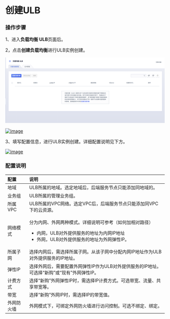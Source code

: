 # 创建ULB

### 操作步骤

1、进入**负载均衡 ULB**页面后。

2，点击**创建负载均衡**进行ULB实例创建。

![](../../../.gitbook/assets/image%20%287%29.png)

[![image](https://docs.ucloud.cn/_media/network/ulb/ulb2.png)](https://docs.ucloud.cn/_detail/network/ulb/ulb2.png?id=network%3Aulb%3Acommon)

3、填写配置信息，进行ULB实例创建。详细配置说明见下方。

[![image](https://docs.ucloud.cn/_media/network/ulb/%E5%88%9B%E5%BB%BAulb-%E5%90%AB%E9%98%B2%E7%81%AB%E5%A2%99.png)](https://docs.ucloud.cn/_detail/network/ulb/%E5%88%9B%E5%BB%BAulb-%E5%90%AB%E9%98%B2%E7%81%AB%E5%A2%99.png?id=network%3Aulb%3Acommon)

### 配置说明

<table>
  <thead>
    <tr>
      <th style="text-align:left">&#x914D;&#x7F6E;</th>
      <th style="text-align:left">&#x8BF4;&#x660E;</th>
    </tr>
  </thead>
  <tbody>
    <tr>
      <td style="text-align:left">&#x5730;&#x57DF;</td>
      <td style="text-align:left">ULB&#x6240;&#x5C5E;&#x7684;&#x5730;&#x57DF;&#x3002;&#x9009;&#x5B9A;&#x5730;&#x57DF;&#x540E;&#xFF0C;&#x540E;&#x7AEF;&#x670D;&#x52A1;&#x8282;&#x70B9;&#x53EA;&#x80FD;&#x6DFB;&#x52A0;&#x540C;&#x5730;&#x57DF;&#x7684;&#x3002;</td>
    </tr>
    <tr>
      <td style="text-align:left">&#x4E1A;&#x52A1;&#x7EC4;</td>
      <td style="text-align:left">ULB&#x6240;&#x5C5E;&#x7684;&#x7BA1;&#x7406;&#x4E1A;&#x52A1;&#x7EC4;&#x3002;</td>
    </tr>
    <tr>
      <td style="text-align:left">&#x6240;&#x5C5E;VPC</td>
      <td style="text-align:left">ULB&#x6240;&#x5C5E;&#x7684;VPC&#x7F51;&#x7EDC;&#x3002;&#x9009;&#x5B9A;VPC&#x540E;&#xFF0C;&#x540E;&#x7AEF;&#x670D;&#x52A1;&#x8282;&#x70B9;&#x53EA;&#x80FD;&#x6DFB;&#x52A0;&#x540C;VPC&#x4E0B;&#x7684;&#x4E91;&#x8D44;&#x6E90;&#x3002;</td>
    </tr>
    <tr>
      <td style="text-align:left">&#x7F51;&#x7EDC;&#x6A21;&#x5F0F;</td>
      <td style="text-align:left">
        <p>&#x5206;&#x4E3A;&#x5185;&#x7F51;&#x3001;&#x5916;&#x7F51;&#x4E24;&#x79CD;&#x6A21;&#x5F0F;&#x3002;&#x8BE6;&#x7EC6;&#x8BF4;&#x660E;&#x53EF;&#x53C2;&#x8003;&#xFF08;&#x5982;&#x4F55;&#x52A0;&#x76F8;&#x5BF9;&#x8DEF;&#x5F84;&#xFF09;</p>
        <ul>
          <li>&#x5185;&#x7F51;&#xFF0C;ULB&#x5BF9;&#x5916;&#x63D0;&#x4F9B;&#x670D;&#x52A1;&#x7684;&#x5730;&#x5740;&#x4E3A;&#x5185;&#x7F51;IP&#x5730;&#x5740;</li>
          <li>&#x5916;&#x7F51;&#xFF0C;ULB&#x5BF9;&#x5916;&#x63D0;&#x4F9B;&#x670D;&#x52A1;&#x7684;&#x5730;&#x5740;&#x4E3A;&#x5916;&#x7F51;&#x5F39;&#x6027;IP&#x3002;</li>
        </ul>
      </td>
    </tr>
    <tr>
      <td style="text-align:left">&#x6240;&#x5C5E;&#x5B50;&#x7F51;</td>
      <td style="text-align:left">&#x9009;&#x62E9;&#x5185;&#x7F51;&#x540E;&#xFF0C;&#x9700;&#x9009;&#x62E9;&#x6240;&#x5C5E;&#x5B50;&#x7F51;&#x3002;&#x4ECE;&#x8BE5;&#x5B50;&#x7F51;&#x4E2D;&#x5206;&#x914D;&#x5185;&#x7F51;IP&#x5730;&#x5740;&#x4F5C;&#x4E3A;ULB&#x5BF9;&#x5916;&#x63D0;&#x4F9B;&#x670D;&#x52A1;&#x7684;IP&#x5730;&#x5740;&#x3002;</td>
    </tr>
    <tr>
      <td style="text-align:left">&#x5F39;&#x6027;IP</td>
      <td style="text-align:left">&#x9009;&#x62E9;&#x5916;&#x7F51;&#x540E;&#xFF0C;&#x9700;&#x8981;&#x914D;&#x7F6E;&#x5916;&#x7F51;&#x5F39;&#x6027;IP&#x4F5C;&#x4E3A;ULB&#x5BF9;&#x5916;&#x63D0;&#x4F9B;&#x670D;&#x52A1;&#x7684;IP&#x5730;&#x5740;&#x3002;&#x53EF;&#x9009;&#x62E9;&#x201C;&#x65B0;&#x8D2D;&#x201D;&#x6216;&#x201C;&#x73B0;&#x6709;&#x201D;&#x5916;&#x7F51;&#x5F39;&#x6027;IP&#x3002;</td>
    </tr>
    <tr>
      <td style="text-align:left">&#x8BA1;&#x8D39;&#x65B9;&#x5F0F;</td>
      <td style="text-align:left">&#x9009;&#x62E9;&#x201C;&#x65B0;&#x8D2D;&#x201D;&#x5916;&#x7F51;&#x5F39;&#x6027;IP&#x65F6;&#xFF0C;&#x9700;&#x9009;&#x62E9;IP&#x8BA1;&#x8D39;&#x65B9;&#x5F0F;&#x3002;&#x53EF;&#x9009;&#x5E26;&#x5BBD;&#x3001;&#x6D41;&#x91CF;&#x3001;&#x5171;&#x4EAB;&#x5E26;&#x5BBD;&#x7B49;&#x3002;</td>
    </tr>
    <tr>
      <td style="text-align:left">&#x5E26;&#x5BBD;</td>
      <td style="text-align:left">&#x9009;&#x62E9;&#x201C;&#x65B0;&#x8D2D;&#x201D;&#x5916;&#x7F51;IP&#x65F6;&#xFF0C;&#x9700;&#x9009;&#x62E9;IP&#x7684;&#x5E26;&#x5BBD;&#x503C;&#x3002;</td>
    </tr>
    <tr>
      <td style="text-align:left">&#x5916;&#x7F51;&#x9632;&#x706B;&#x5899;</td>
      <td style="text-align:left">&#x5916;&#x7F51;&#x6A21;&#x5F0F;&#x4E0B;&#xFF0C;&#x53EF;&#x7ED1;&#x5B9A;&#x5916;&#x7F51;&#x9632;&#x706B;&#x5899;&#x8FDB;&#x884C;&#x8BBF;&#x95EE;&#x63A7;&#x5236;&#x3002;&#x53EF;&#x9009;&#x4E0D;&#x7ED1;&#x5B9A;&#x3001;&#x7ED1;&#x5B9A;&#x3002;</td>
    </tr>
  </tbody>
</table>